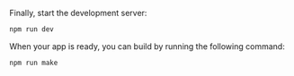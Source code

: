 Finally, start the development server:
```bash
npm run dev
```

When your app is ready, you can build by running the following command:
```bash
npm run make
```
